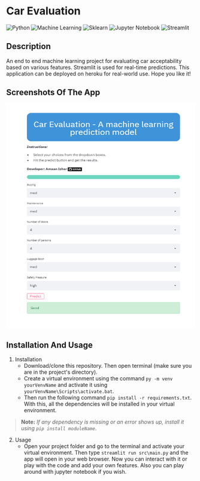 # Car Evaluation
  ![Python](https://img.shields.io/badge/-Python-black?style=flat&logo=python)
  ![Machine Learning](https://img.shields.io/badge/-Machine%20Learning-566be8?style=flat)
  ![Sklearn](https://img.shields.io/badge/-Sklearn-1fb30e?style=flat)
  ![Jupyter Notebook](https://img.shields.io/badge/-Jupyter%20Notebook-black?style=flat&logo=jupyter)
  ![Streamlit](https://img.shields.io/badge/-Streamlit-f0806c?style=flat)
  
## Description
   An end to end machine learning project for evaluating car acceptability based on various features. Streamlit is used for real-time predictions. This application
   can be deployed on heroku for real-world use. Hope you like it!

## Screenshots Of The App
<img src="Pic.png" width="600" height="600"/>

## Installation And Usage
1. Installation
   - Download/clone this repository. Then open terminal (make sure you are in the project's directory).
   - Create a virtual environment using the command ````py -m venv yourVenvName```` and activate it using ````yourVenvName\Scripts\activate.bat````.
   - Then run the following command ````pip install -r requirements.txt````. With this, all the dependencies will be installed in your virtual environment. 
> **Note:** *If any dependency is missing or an error shows up, install it using ````pip install moduleName````*.

2. Usage
   - Open your project folder and go to the terminal and activate your virtual environment. Then type ````streamlit run src\main.py```` and the app will open in your web 
   browser. Now you can interact with it or play with the code and add your own features. Also you can play around with jupyter notebook if you wish.
